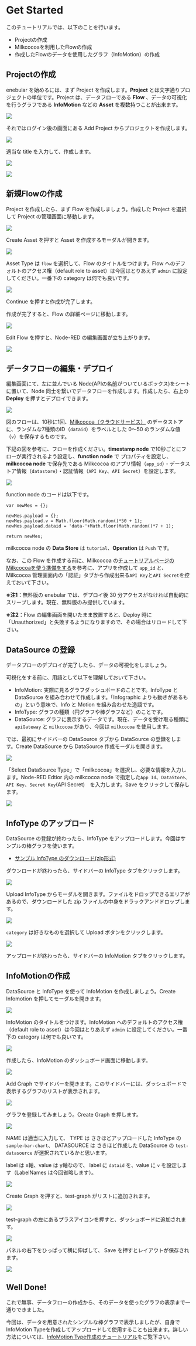 # Get Started

このチュートリアルでは、以下のことを行います。

*   Projectの作成
*   Milkcocoaを利用したFlowの作成
*   作成したFlowのデータを使用したグラフ（InfoMotion）の作成

## Projectの作成

enebular を始めるには、まず Project を作成します。**Project** とは文字通りプロジェクトの単位です。Project は、データフローである **Flow** 、データの可視化を行うグラフである **InfoMotion** などの **Asset** を複数持つことが出来ます。

![](/_asset/images/enebular-developers-aboutproject.png)

それではログイン後の画面にある Add Project からプロジェクトを作成します。

![](/_asset/images/enebular-developers-createproject.png)

適当な title を入力して、作成します。

![](/_asset/images/enebular-developers-createprojectmodal.png)

![](/_asset/images/enebular-developers-projects.png)

## 新規Flowの作成

Project を作成したら、まず Flow を作成しましょう。作成した Project を選択して Project の管理画面に移動します。

![](/_asset/images/enebular-developers-projectdashboard.png)

Create Asset を押すと Asset を作成するモーダルが開きます。

![](/_asset/images/enebular-developers-createassetmodalbefore.png)

Asset Type は `flow` を選択して、Flow のタイトルをつけます。Flow へのデフォルトのアクセス権（default role to asset）は今回はとりあえず `admin` に設定してください。一番下の category は何でも良いです。

![](/_asset/images/enebular-developers-createassetmodal.png)

Continue を押すと作成が完了します。

作成が完了すると、Flow の詳細ページに移動します。

![](/_asset/images/enebular-developers-flowdashboard.png)

Edit Flow を押すと、Node-RED の編集画面が立ち上がります。

![](/_asset/images/enebular-developers-nodered-before.png)

## データフローの編集・デプロイ

編集画面にて、左に並んでいる Node(APIの名前がついているボックス)をシートに置いて、Node 同士を繋いでデータフローを作成します。作成したら、右上の **Deploy** を押すとデプロイできます。

![](https://i.gyazo.com/2dd11f23a605ec41b73d413176d206c2.png)

図のフローは、10秒に1回、[Milkcocoa（クラウドサービス）](//mlkcca.com) のデータストアに、ランダムな7種類のID（`dataid`）をラベルとした 0〜50 のランダムな値（`v`）を保存するものです。

下記の図を参考に、フローを作成ください。**timestamp node** で10秒ごとにフローが実行されるよう設定し、**function node** で プロパティを設定し、**milkcocoa node** で保存先である Milkcocoa のアプリ情報（`app_id`）・データストア情報（`datastore`）・認証情報（`API Key`、`API Secret`）を設定します。

![](/_asset/images/enebular-developers-milkcocoaflow.png)

function node のコードは以下です。

```
var newMes = {};

newMes.payload = {};
newMes.payload.v = Math.floor(Math.random()*50 + 1);
newMes.payload.dataid = 'data-'+Math.floor(Math.random()*7 + 1);

return newMes;
```

milkcocoa node の **Data Store** は `tutorial`、**Operation** は `Push` です。

なお、この Flow を作成する前に、Milkcocoa の[チュートリアルページのMilkcocoaを使う準備をする](https://mlkcca.com/tutorial/page2.html)を参考に、アプリを作成して `app_id` と、Milkcocoa 管理画面内の「認証」タブから作成出来る`API Key`と`API Secret`を控えておいて下さい。

**※注1**：無料版の enebular では、デプロイ後 30 分アクセスがなければ自動的にスリープします。現在、無料版のみ提供しています。

**※注2**：Flow の編集画面を開いたまま放置すると、Deploy 時に「Unauthorized」と失敗するようになりますので、その場合はリロードして下さい。


## DataSource の登録

データプローのデプロイが完了したら、データの可視化をしましょう。

可視化をする前に、用語として以下を理解しておいて下さい。

* InfoMotion: 実際に見るグラフダッシュボードのことです。InfoType と DataSource を組み合わせて作成します。「Infographic よりも動きがあるもの」という意味で、Info と Motion を組み合わせた造語です。
* InfoType: グラフの種類（円グラフや棒グラフなど）のことです。
* DataSource: グラフに表示するデータです。現在、データを受け取る種類に `apiGateway` と `milkcocoa` があり、今回は `milkcocoa` を使用します。

では、最初にサイドバーの DataSource タブから DataSource の登録をします。Create DataSource から DataSource 作成モーダルを開きます。

![](/_asset/images/enebular-developers-datasource.png)

「Select DataSource Type」で「milkcocoa」を選択し、必要な情報を入力します。Node-RED Edtior 内の milkcocoa node で指定した`App Id`、`DataStore`、`API Key`、`Secret Key`(API Secret)　を入力します。Save をクリックして保存します。

![](https://i.gyazo.com/7b0b7eebebe0828e564fdcb2863a47b9.png)

## InfoType のアップロード

DataSource の登録が終わったら、InfoType をアップロードします。今回はサンプルの棒グラフを使います。

<ul>
  <li><a href="/_asset/sample/sample-bar-chart.zip" target="_blank">サンプル InfoType のダウンロード(zip形式)</a></li>
</ul>

ダウンロードが終わったら、サイドバーの InfoType タブをクリックします。

![](/_asset/images/enebular-developers-asset-infotype.png)

Upload InfoType からモーダルを開きます。ファイルをドロップできるエリアがあるので、ダウンロードした zip ファイルの中身をドラックアンドドロップします。

![](https://i.gyazo.com/5b461780e0d2afe6758d87ecb7ae7801.png)

`category` は好きなものを選択して Upload ボタンをクリックします。

![](/_asset/images/enebular-developers-upload-infotype.png)

アップロードが終わったら、サイドバーの InfoMotion タブをクリックします。

##  InfoMotionの作成

DataSource と InfoType を使って InfoMotion を作成しましょう。Create Infomotion を押してモーダルを開きます。

![](/_asset/images/enebular-developers-asset-infomotion.png)

InfoMotion のタイトルをつけます。InfoMotion へのデフォルトのアクセス権（default role to asset）は今回はとりあえず `admin` に設定してください。一番下の category は何でも良いです。

![](/_asset/images/enebular-developers-asset-infomotion-modal.png)

作成したら、InfoMotion のダッシュボード画面に移動します。

![](/_asset/images/enebular-developers-infomotion-dashboard-before.png)

Add Graph でサイドバーを開きます。このサイドバーには、ダッシュボードで表示するグラフのリストが表示されます。

![](/_asset/images/enebular-developers-infomotion-add-graph.png)

グラフを登録してみましょう。Create Graph を押します。

![](/_asset/images/enebular-developers-infomotion-create-graph.png)

NAME は適当に入力して、 TYPE は さきほどアップロードした InfoType の `sample-bar-chart`、 DATASOURCE は さきほど作成した DataSource の `test-datasource` が選択されているかと思います。

label は x軸、value は y軸なので、 label に `dataid` を、value に `v` を設定します（LabelNames は今回省略します）。

![](/_asset/images/enebular-developers-infomotion-create-graph-filled.png)

Create Graph を押すと、test-graph がリストに追加されます。

![](/_asset/images/enebular-developers-infomotion-graphs.png)

test-graph の左にあるプラスアイコンを押すと、ダッシュボードに追加されます。

![](/_asset/images/enebular-developers-infomotion-dashboard.png)

パネルの右下をひっぱって横に伸ばして、 Save を押すとレイアウトが保存されます。

![](/_asset/images/enebular-developers-infomotion-dashboard-full.png)


## Well Done!

これで無事、データフローの作成から、そのデータを使ったグラフの表示まで一通りできました。

今回は、データを用意されたシンプルな棒グラフで表示しましたが、自身でInfoMotion Typeを作成してアップロードして使用することも出来ます。詳しい方法については、[InfoMotion Type作成のチュートリアル](/developers/infomotion-type-tutorial)をご覧下さい。
